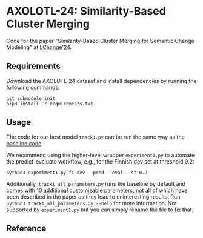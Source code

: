 # AXOLOTL-24: Similarity-Based Cluster Merging

Code for the paper "Similarity-Based Cluster Merging for Semantic Change Modeling" at [LChange'24](https://www.changeiskey.org/event/2024-acl-lchange/).

## Requirements

Download the AXOLOTL-24 dataset and install dependencies by running the following commands:

```
git submodule init  
pip3 install -r requirements.txt
```

## Usage

The code for our best model ```track1.py``` can be run the same way as the [baseline code](https://github.com/ltgoslo/axolotl24_shared_task/tree/main/code/baselines).

We recommend using the higher-level wrapper ```experiment1.py``` to automate the predict-evaluate workflow, e.g., for the Finnish dev set at threshold 0.2:
```
python3 experiment1.py fi dev --pred --eval --st 0.2
```

Additionally, ```track1_all_parameters.py``` runs the baseline by default and comes with 10 additional customizable parameters, not all of which have been described in the paper as they lead to uninteresting results. Run ```python3 track1_all_parameters.py --help``` for more information. Not supported by ```experiment1.py``` but you can simply rename the file to fix that.

## Reference

